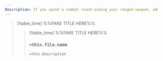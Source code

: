 ```yaml
---
Description: If you spend a combat round aiming your ranged weapon, add +2 and deal +1 damage on a hit.
---
```


>[!table_time]  %%FAKE TITLE HERE%%
>>[!table_time]  %%FAKE TITLE HERE%%
>>### `=this.file.name`
>> 
>> 
>>`=this.Description`

